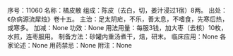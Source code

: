 序号：11060
名称：橘皮散
组成：陈皮（去白，切，姜汁浸过1宿）8两。
出处：《杂病源流犀烛》卷十五。
主治：足太阴疟，不乐，善太息，不嗜食，先寒后热，或寒多。
加减：None
功效：None
用法用量：每服3钱，加大枣（去核）10枚，水煎，连枣服用。
制备方法：砂罐内重汤煮干，焙，研末。
临床应用：None
各家论述：None
用药禁忌：None
附注：None
